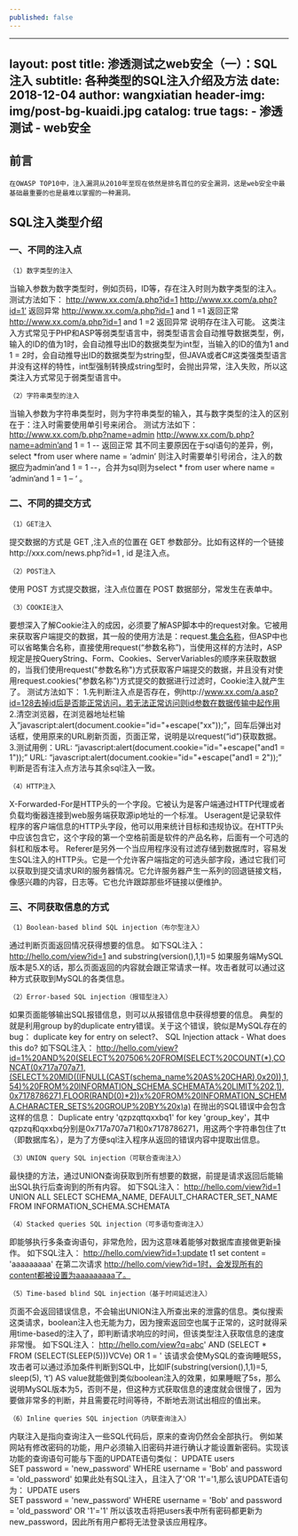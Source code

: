 ```yaml
---
published: false
---
```

---
layout:     post
title:      渗透测试之web安全（一）：SQL注入
subtitle:   各种类型的SQL注入介绍及方法
date:       2018-12-04
author:     wangxiatian
header-img: img/post-bg-kuaidi.jpg
catalog: true
tags:
    - 渗透测试
    - web安全
---

## 前言 

	在OWASP TOP10中，注入漏洞从2010年至现在依然是排名首位的安全漏洞，这是web安全中最基础最重要的也是最难以掌握的一种漏洞。

## SQL注入类型介绍

### 一、不同的注入点

	（1）数字类型的注入
当输入参数为数字类型时，例如页码，ID等，存在注入时则为数字类型的注入。
测试方法如下：
http://www.xx.com/a.php?id=1
http://www.xx.com/a.php?id=1’                      返回异常
http://www.xx.com/a.php?id=1 and 1 =1              返回正常
http://www.xx.com/a.php?id=1 and 1 =2              返回异常
说明存在注入可能。
这类注入方式常见于PHP和ASP等弱类型语言中，弱类型语言会自动推导数据类型，例，输入的ID的值为1时，会自动推导出ID的数据类型为int型，当输入的ID的值为1 and 1 = 2时，会自动推导出ID的数据类型为string型，但JAVA或者C#这类强类型语言并没有这样的特性，int型强制转换成string型时，会抛出异常，注入失败，所以这类注入方式常见于弱类型语言中。

	（2）字符串类型的注入
当输入参数为字符串类型时，则为字符串类型的输入，其与数字类型的注入的区别在于：注入时需要使用单引号来闭合。
测试方法如下：
http://www.xx.com/b.php?name=admin
http://www.xx.com/b.php?name=admin’and 1 = 1 --     返回正常
其不同主要原因在于sql语句的差异，例，select *from user where name = ‘admin’ 则注入时需要单引号闭合，注入的数据应为admin’and 1 = 1 --，合并为sql则为select * from user where name = ‘admin’and 1 = 1 – ‘ 。
	
### 二、不同的提交方式
	（1）GET注入
提交数据的方式是 GET ,注入点的位置在 GET 参数部分。比如有这样的一个链接http://xxx.com/news.php?id=1 , id 是注入点。

	（2）POST注入
使用 POST 方式提交数据，注入点位置在 POST 数据部分，常发生在表单中。

	（3）COOKIE注入
要想深入了解Cookie注入的成因，必须要了解ASP脚本中的request对象。它被用来获取客户端提交的数据，其一般的使用方法是：request.[集合名称](参数名称)，但ASP中也可以省略集合名称，直接使用request(“参数名称”)，当使用这样的方法时，ASP规定是按QueryString、Form、Cookies、ServerVariables的顺序来获取数据的，当我们使用request("参数名称")方式获取客户端提交的数据，并且没有对使用request.cookies("参数名称")方式提交的数据进行过滤时，Cookie注入就产生了。
测试方法如下：
1.先判断注入点是否存在，例http://www.xx.com/a.asp?id=128去掉id后是否能正常访问，若无法正常访问则id参数在数据传输中起作用
2.清空浏览器，在浏览器地址栏输入”javascript:alert(document.cookie="id="+escape("xx"));”，回车后弹出对话框，使用原来的URL刷新页面，页面正常，说明是以request(“id”)获取数据。
3.测试用例：URL: “javascript:alert(document.cookie="id="+escape("and1 = 1"));”
  URL: “javascript:alert(document.cookie="id="+escape("and1 = 2"));”
判断是否有注入点方法与其余sql注入一致。

	（4）HTTP注入
X-Forwarded-For是HTTP头的一个字段。它被认为是客户端通过HTTP代理或者负载均衡器连接到web服务端获取源ip地址的一个标准。
Useragent是记录软件程序的客户端信息的HTTP头字段，他可以用来统计目标和违规协议。在HTTP头中应该包含它，这个字段的第一个空格前面是软件的产品名称，后面有一个可选的斜杠和版本号。
Referer是另外一个当应用程序没有过滤存储到数据库时，容易发生SQL注入的HTTP头。它是一个允许客户端指定的可选头部字段，通过它我们可以获取到提交请求URI的服务器情况。它允许服务器产生一系列的回退链接文档，像感兴趣的内容，日志等。它也允许跟踪那些坏链接以便维护。

### 三、不同获取信息的方式
	（1）Boolean-based blind SQL injection（布尔型注入）
通过判断页面返回情况获得想要的信息。
如下SQL注入：
http://hello.com/view?id=1 and substring(version(),1,1)=5
如果服务端MySQL版本是5.X的话，那么页面返回的内容就会跟正常请求一样。攻击者就可以通过这种方式获取到MySQL的各类信息。
	
	（2）Error-based SQL injection（报错型注入）
如果页面能够输出SQL报错信息，则可以从报错信息中获得想要的信息。
典型的就是利用group by的duplicate entry错误。关于这个错误，貌似是MySQL存在的 bug： duplicate key for entry on select?、 SQL Injection attack - What does this do?
如下SQL注入：
http://hello.com/view?id=1%20AND%20(SELECT%207506%20FROM(SELECT%20COUNT(*),CONCAT(0x717a707a71,(SELECT%20MID((IFNULL(CAST(schema_name%20AS%20CHAR),0x20)),1,54)%20FROM%20INFORMATION_SCHEMA.SCHEMATA%20LIMIT%202,1),0x7178786271,FLOOR(RAND(0)*2))x%20FROM%20INFORMATION_SCHEMA.CHARACTER_SETS%20GROUP%20BY%20x)a)
在抛出的SQL错误中会包含这样的信息： Duplicate entry 'qzpzqttqxxbq1' for key 'group_key'，其中qzpzq和qxxbq分别是0x717a707a71和0x7178786271，用这两个字符串包住了tt（即数据库名），是为了方便sql注入程序从返回的错误内容中提取出信息。
	
	（3）UNION query SQL injection（可联合查询注入）
最快捷的方法，通过UNION查询获取到所有想要的数据，前提是请求返回后能输出SQL执行后查询到的所有内容。
如下SQL注入：
http://hello.com/view?id=1 UNION ALL SELECT SCHEMA_NAME, DEFAULT_CHARACTER_SET_NAME FROM INFORMATION_SCHEMA.SCHEMATA
	
	（4）Stacked queries SQL injection（可多语句查询注入）
即能够执行多条查询语句，非常危险，因为这意味着能够对数据库直接做更新操作。
如下SQL注入：
http://hello.com/view?id=1;update t1 set content = 'aaaaaaaaa'
在第二次请求 http://hello.com/view?id=1时，会发现所有的content都被设置为aaaaaaaaa了。
	
	（5）Time-based blind SQL injection（基于时间延迟注入）
页面不会返回错误信息，不会输出UNION注入所查出来的泄露的信息。类似搜索这类请求，boolean注入也无能为力，因为搜索返回空也属于正常的，这时就得采用time-based的注入了，即判断请求响应的时间，但该类型注入获取信息的速度非常慢。
如下SQL注入：
http://hello.com/view?q=abc' AND (SELECT * FROM (SELECT(SLEEP(5)))VCVe) OR 1 = '
该请求会使MySQL的查询睡眠5S，攻击者可以通过添加条件判断到SQL中，比如IF(substring(version(),1,1)=5, sleep(5), ‘t’) AS value就能做到类似boolean注入的效果，如果睡眠了5s，那么说明MySQL版本为5，否则不是，但这种方式获取信息的速度就会很慢了，因为要做非常多的判断，并且需要花时间等待，不断地去测试出相应的值出来。
	
	（6）Inline queries SQL injection（内联查询注入）
内联注入是指向查询注入一些SQL代码后，原来的查询仍然会全部执行。
例如某网站有修改密码的功能，用户必须输入旧密码并进行确认才能设置新密码。实现该功能的查询语句可能与下面的UPDATE语句类似：
UPDATE users  
SET password = 'new_password' 
WHERE username = 'Bob' and password = 'old_password' 
如果此处有SQL注入，且注入了'OR '1'='1,那么该UPDATE语句为：
UPDATE users  
SET password = 'new_password' 
WHERE username = 'Bob' and password = 'old_password' OR '1'='1' 
所以该攻击将把users表中所有密码都更新为new_password，因此所有用户都将无法登录该应用程序。
